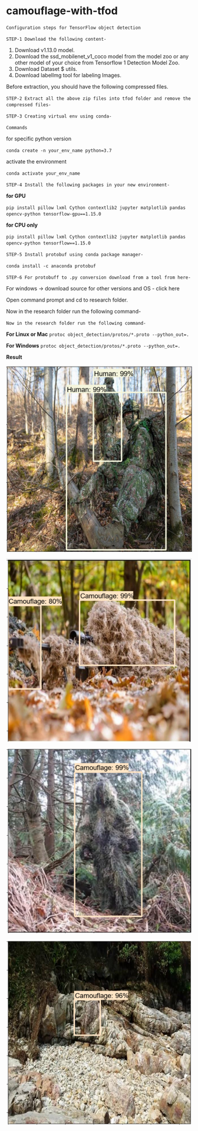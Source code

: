 # camouflage-with-tfod

`Configuration steps for TensorFlow object detection`

`STEP-1 Download the following content-`

1. Download v1.13.0 model.
2. Download the ssd_mobilenet_v1_coco model from the model zoo or any other model of your choice from Tensorflow 1 Detection Model Zoo.
3. Download Dataset $ utils.
4. Download labelImg tool for labeling Images.

Before extraction, you should have the following compressed files.

`STEP-2 Extract all the above zip files into tfod folder and remove the compressed files-`


`STEP-3 Creating virtual env using conda-`

`Commands`

for specific python version

`conda create -n your_env_name python=3.7`

activate the environment

`conda activate your_env_name`

`STEP-4 Install the following packages in your new environment-`

**for GPU**

`pip install pillow lxml Cython contextlib2 jupyter matplotlib pandas opencv-python tensorflow-gpu==1.15.0`

**for CPU only**

`pip install pillow lxml Cython contextlib2 jupyter matplotlib pandas opencv-python tensorflow==1.15.0`

`STEP-5 Install protobuf using conda package manager-`

`conda install -c anaconda protobuf`

`STEP-6 For protobuff to .py conversion download from a tool from here-`

For windows -> download source for other versions and OS - click here

Open command prompt and cd to research folder.

Now in the research folder run the following command-

`Now in the research folder run the following command-`

**For Linux or Mac**
`protoc object_detection/protos/*.proto --python_out=.`

**For Windows**
`protoc object_detection/protos/*.proto --python_out=.`

**Result**

![camouflage-001](./Inference/camouflage-001.png)

![camouflage-002](./Inference/camouflage-002.png)

![camouflage-003](./Inference/camouflage-003.png)

![camouflage-004](./Inference/camouflage-004.png)